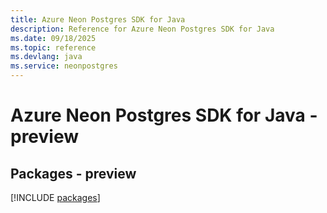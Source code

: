 ```yaml
---
title: Azure Neon Postgres SDK for Java
description: Reference for Azure Neon Postgres SDK for Java
ms.date: 09/18/2025
ms.topic: reference
ms.devlang: java
ms.service: neonpostgres
---
```

# Azure Neon Postgres SDK for Java - preview
## Packages - preview
[!INCLUDE [packages](neon-postgres-index.md)]